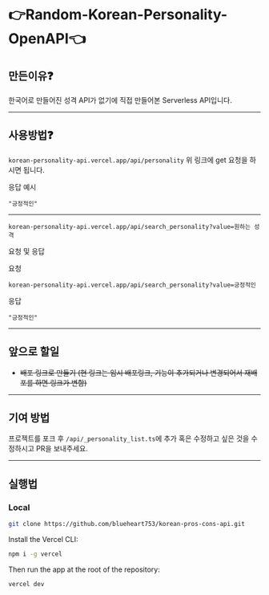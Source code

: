 # 👉Random-Korean-Personality-OpenAPI👈

## 만든이유❓

한국어로 만들어진 성격 API가 없기에 직접 만들어본 Serverless API입니다.

---

## 사용방법❓

`korean-personality-api.vercel.app/api/personality`
위 링크에 get 요청을 하시면 됩니다.

응답 예시

```
"긍정적인"
```

---

`korean-personality-api.vercel.app/api/search_personality?value=원하는 성격`

요청 및 응답

요청

```
korean-personality-api.vercel.app/api/search_personality?value=긍정적인
```

응답

```
"긍정적인"
```

---

## 앞으로 할일

- ~~배포 링크로 만들기 (현 링크는 임시 배포링크, 기능이 추가되거나 변경되어서 재배포를 하면 링크가 변함)~~

---

## 기여 방법

프로젝트를 포크 후 `/api/_personality_list.ts`에 추가 혹은 수정하고 싶은 것을 수정하시고 PR을 보내주세요.

---

## 실행법

### Local

```bash
git clone https://github.com/blueheart753/korean-pros-cons-api.git
```

Install the Vercel CLI:

```bash
npm i -g vercel
```

Then run the app at the root of the repository:

```bash
vercel dev
```
